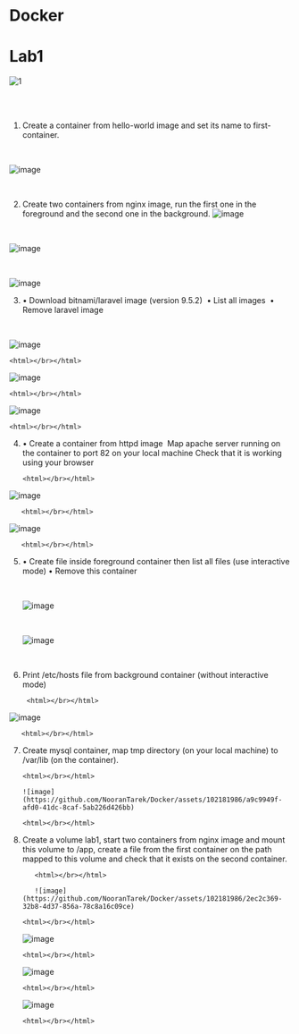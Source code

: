 # Docker
# Lab1
![1](https://miro.medium.com/v2/resize:fit:1200/1*XvJ0GDWOAEHNApZvw-dOVQ.png)

<html></br></html>


<html></br></html>

1. Create a container from hello-world image and set its name to first-container.
<html></br></html>

![image](https://github.com/NooranTarek/Docker/assets/102181986/a3c7cdb5-38a1-493f-ab98-7fb31cd538c5)

<html></br></html>

2. Create two containers from nginx image, run the first one in the foreground and the second one in the background.
![image](https://github.com/NooranTarek/Docker/assets/102181986/18b0d66e-8555-436d-85f7-7ff87bf2dd42)

<html></br></html>

![image](https://github.com/NooranTarek/Docker/assets/102181986/3b8e5dcc-37a0-43cd-936c-e30c736b8810)

<html></br></html>

![image](https://github.com/NooranTarek/Docker/assets/102181986/73cf7bb2-7c5d-47fe-8337-0fefceb113c2)

3.  • Download bitnami/laravel image (version 9.5.2) 
    • List all images 
    • Remove laravel image
    
    <html></br></html>
    
![image](https://github.com/NooranTarek/Docker/assets/102181986/21fa02ab-29b8-4049-a950-4e91befbce46)

    <html></br></html>
    
![image](https://github.com/NooranTarek/Docker/assets/102181986/de141f46-9740-47d8-a04b-c067ac2932e4)

    <html></br></html>
    
![image](https://github.com/NooranTarek/Docker/assets/102181986/8009a085-de3f-4984-ab90-c8d198743331)

    <html></br></html>
    
4. • Create a container from httpd image 
	  Map apache server running on the container to port 82 on 	your local machine
	  Check that it is working using your browser


       <html></br></html>

![image](https://github.com/NooranTarek/Docker/assets/102181986/99a33494-4ec7-4ada-903f-efd00f63ee3e)

       <html></br></html>
       
![image](https://github.com/NooranTarek/Docker/assets/102181986/99cb9a68-f0f1-44f0-a5f0-627d54c2e6da)

       <html></br></html>

5.  • Create file inside foreground container then list all files (use interactive mode)
    • Remove this container
    
       <html></br></html>
       
       ![image](https://github.com/NooranTarek/Docker/assets/102181986/ae36fad2-024c-4904-9f1f-ebd9d64cbe4e)

       <html></br></html>
       
       ![image](https://github.com/NooranTarek/Docker/assets/102181986/0f7c172f-d7df-4cb2-9279-70fce84d51cf)
       <html></br></html>
       
6. Print /etc/hosts file from background container (without interactive mode)

        <html></br></html>
	
![image](https://github.com/NooranTarek/Docker/assets/102181986/09fc426e-52d2-4fc5-b53b-63fa88909372)

       <html></br></html>
       
7. Create mysql container, map tmp directory (on your local machine) to /var/lib (on the container).
   
       <html></br></html>
       
       ![image](https://github.com/NooranTarek/Docker/assets/102181986/a9c9949f-afd0-41dc-8caf-5ab226d426bb)

       <html></br></html>
   
8. Create a volume lab1, start two containers from nginx image and mount this volume to /app, create a file from the first container on the path mapped to this volume and check that it exists on the second container.
    
          <html></br></html>
    
          ![image](https://github.com/NooranTarek/Docker/assets/102181986/2ec2c369-32b8-4d37-856a-78c8a16c09ce)

       <html></br></html>
       
   ![image](https://github.com/NooranTarek/Docker/assets/102181986/8179988c-eccc-4db7-8f30-afebeaad3560)

       <html></br></html>
       
   ![image](https://github.com/NooranTarek/Docker/assets/102181986/1d26d4ba-6670-4c5e-a921-52f51ddd9c41)

       <html></br></html>
       
   ![image](https://github.com/NooranTarek/Docker/assets/102181986/4fa68dda-6f16-41a0-a03c-c4715d5e39a1)

       <html></br></html>

